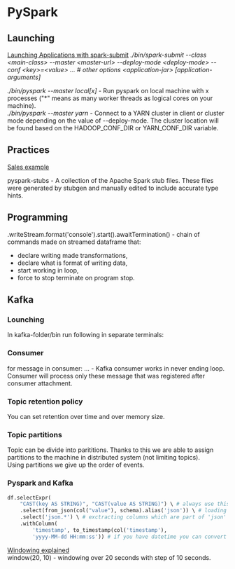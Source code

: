 # PySpark

## Launching

[Launching Applications with spark-submit](https://spark.apache.org/docs/latest/submitting-applications.html)
*./bin/spark-submit --class \<main-class> --master \<master-url>  --deploy-mode \<deploy-mode> --conf \<key>=\<value> ... # other options \<application-jar> \[application-arguments]*

*./bin/pyspark --master local[x]* - Run pyspark on local machine with x processes ("*" means as many worker threads as logical cores on your machine).  
*./bin/pyspark --master yarn* - Connect to a YARN cluster in client or cluster mode depending on the value of --deploy-mode. The cluster location will be found based on the HADOOP_CONF_DIR or YARN_CONF_DIR variable.  

## Practices

[Sales example](https://towardsdatascience.com/six-spark-exercises-to-rule-them-all-242445b24565)

pyspark-stubs - A collection of the Apache Spark stub files. These files were generated by stubgen and manually edited to include accurate type hints.  

## Programming

.writeStream.format('console').start().awaitTermination() - chain of commands made on streamed dataframe that:

- declare writing made transformations,
- declare what is format of writing data,
- start working in loop,
- force to stop terminate on program stop.

## Kafka

### Lounching

In kafka-folder/bin run following in separate terminals:

### Consumer

for message in consumer: ... - Kafka consumer works in never ending loop. Consumer will process only these message that was registered after consumer attachment.

### Topic retention policy

You can set retention over time and over memory size.

### Topic partitions

Topic can be divide into parititions. Thanks to this we are able to assign partitions to the machine in distributed system (not limiting topics).  
Using partitions we give up the order of events.

### Pyspark and Kafka

```python
df.selectExpr(
    "CAST(key AS STRING)", "CAST(value AS STRING)") \ # always use this line first  
    .select(from_json(col("value"), schema).alias('json')) \ # loading schema  
    .select('json.*') \ # exctracting columns which are part of 'json' column  
    .withColumn(
        'timestamp', to_timestamp(col('timestamp'),
        'yyyy-MM-dd HH:mm:ss')) # if you have datetime you can convert it  
```

[Windowing explained](https://www.databricks.com/blog/2017/05/08/event-time-aggregation-watermarking-apache-sparks-structured-streaming.html)  
window(20, 10) - windowing over 20 seconds with step of 10 seconds.
